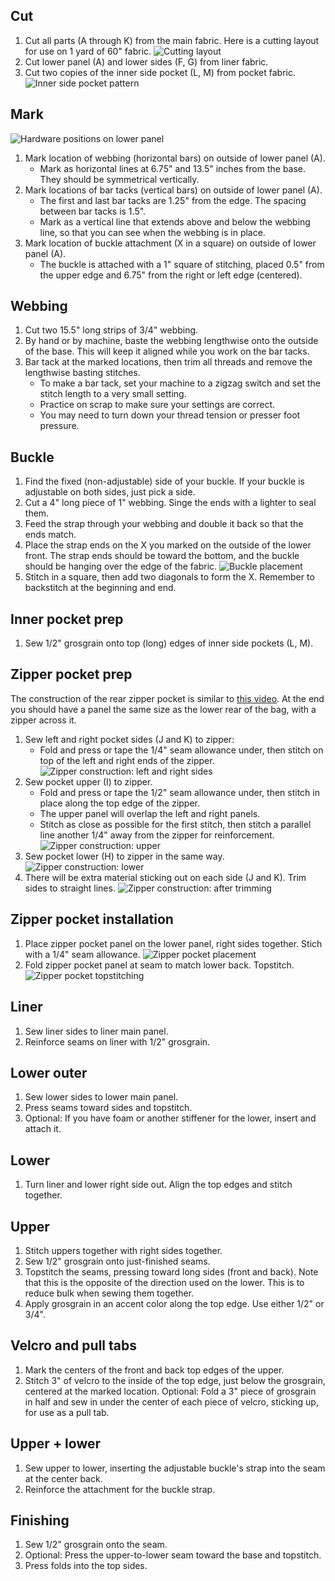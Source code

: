 

## Cut

1. Cut all parts (A through K) from the main fabric. Here is a cutting layout for use on 1 yard of 60" fabric.
![Cutting layout](images/pink_overview.png)
1. Cut lower panel (A) and lower sides (F, G) from liner fabric.
1. Cut two copies of the inner side pocket (L, M) from pocket fabric.
![Inner side pocket pattern](images/inner_pocket.svg)

## Mark

![Hardware positions on lower panel](images/base_panel_webbing.svg)

1. Mark location of webbing (horizontal bars) on outside of lower panel (A).
    * Mark as horizontal lines at 6.75" and 13.5" inches from the base. They should be symmetrical vertically.
1. Mark locations of bar tacks (vertical bars) on outside of lower panel (A).
    * The first and last bar tacks are 1.25" from the edge. The spacing between bar tacks is 1.5".
    * Mark as a vertical line that extends above and below the webbing line, so that you can see when the webbing is in place.
1. Mark location of buckle attachment (X in a square) on outside of lower panel (A).
    * The buckle is attached with a 1" square of stitching, placed 0.5" from the upper edge and 6.75" from the right or left edge (centered).

## Webbing

1. Cut two 15.5" long strips of 3/4" webbing.
1. By hand or by machine, baste the webbing lengthwise onto the outside of the base. This will keep it aligned while you work on the bar tacks.
1. Bar tack at the marked locations, then trim all threads and remove the lengthwise basting stitches.
    * To make a bar tack, set your machine to a zigzag switch and set the stitch length to a very small setting.
    * Practice on scrap to make sure your settings are correct.
    * You may need to turn down your thread tension or presser foot pressure.

## Buckle

1. Find the fixed (non-adjustable) side of your buckle. If your buckle is adjustable on both sides, just pick a side.
1. Cut a 4" long piece of 1" webbing. Singe the ends with a lighter to seal them.
1. Feed the strap through your webbing and double it back so that the ends match.
1. Place the strap ends on the X you marked on the outside of the lower front. The strap ends should be toward the bottom, and the buckle should be hanging over the edge of the fabric.
![Buckle placement](images/buckle_installation_1.svg)
1. Stitch in a square, then add two diagonals to form the X. Remember to backstitch at the beginning and end.

## Inner pocket prep

1. Sew 1/2" grosgrain onto top (long) edges of inner side pockets (L, M).

## Zipper pocket prep

The construction of the rear zipper pocket is similar to [this video](https://www.youtube.com/watch?v=LYWDujbNWpo). At the end you should have a panel the same size as the lower rear of the bag, with a zipper across it.

1. Sew left and right pocket sides (J and K) to zipper: 
    * Fold and press or tape the 1/4" seam allowance under, then stitch on top of the left and right ends of the zipper.
![Zipper construction: left and right sides](images/zipper_construction_1.svg)
1. Sew pocket upper (I) to zipper.
    * Fold and press or tape the 1/2" seam allowance under, then stitch in place along the top edge of the zipper. 
    * The upper panel will overlap the left and right panels.
    * Stitch as close as possible for the first stitch, then stitch a parallel line another 1/4" away from the zipper for reinforcement.
![Zipper construction: upper](images/zipper_construction_2.svg)
1. Sew pocket lower (H) to zipper in the same way.
![Zipper construction: lower](images/zipper_construction_3.svg)
1. There will be extra material sticking out on each side (J and K). Trim sides to straight lines.
![Zipper construction: after trimming](images/zipper_construction_4.svg)

## Zipper pocket installation

1. Place zipper pocket panel on the lower panel, right sides together. Stich with a 1/4" seam allowance.
![Zipper pocket placement](images/attach_zipper_pocket.svg)
1. Fold zipper pocket panel at seam to match lower back. Topstitch.
![Zipper pocket topstitching](images/attach_zipper_pocket_2.svg)

## Liner

1. Sew liner sides to liner main panel.
1. Reinforce seams on  liner with 1/2" grosgrain.

## Lower outer
1. Sew lower sides to lower main panel.
1. Press seams toward sides and topstitch.
1. Optional: If you have foam or another stiffener for the lower, insert and attach it.

## Lower
1. Turn liner and lower right side out. Align the top edges and stitch together.

## Upper

1. Stitch uppers together with right sides together.
1. Sew 1/2" grosgrain onto just-finished seams.
1. Topstitch the seams, pressing toward long sides (front and back). Note that this is the opposite of the direction used on the lower. This is to reduce bulk when sewing them together.
1. Apply grosgrain in an accent color along the top edge. Use either 1/2" or 3/4".

## Velcro and pull tabs

1. Mark the centers of the front and back top edges of the upper.
1. Stitch 3" of velcro to the inside of the top edge, just below the grosgrain, centered at the marked location. Optional: Fold a 3" piece of grosgrain in half and sew in under the center of each piece of velcro, sticking up, for use as a pull tab.

## Upper + lower
1. Sew upper to lower, inserting the adjustable buckle's strap into the seam at the center back.
1. Reinforce the attachment for the buckle strap.

## Finishing

1. Sew 1/2" grosgrain onto the seam.
1. Optional: Press the upper-to-lower seam toward the base and topstitch.
1. Press folds into the top sides.
